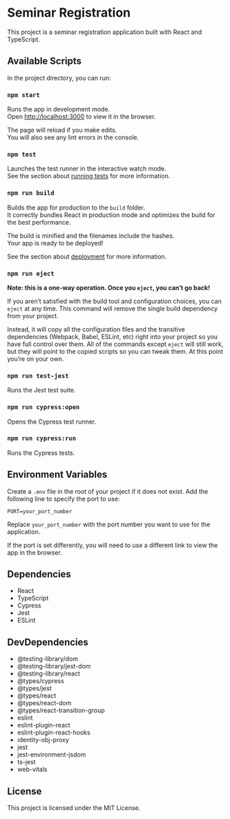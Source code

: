 # Seminar Registration

This project is a seminar registration application built with React and TypeScript.

## Available Scripts

In the project directory, you can run:

### `npm start`

Runs the app in development mode.\
Open [http://localhost:3000](http://localhost:3000) to view it in the browser.

The page will reload if you make edits.\
You will also see any lint errors in the console.

### `npm test`

Launches the test runner in the interactive watch mode.\
See the section about [running tests](https://facebook.github.io/create-react-app/docs/running-tests) for more information.

### `npm run build`

Builds the app for production to the `build` folder.\
It correctly bundles React in production mode and optimizes the build for the best performance.

The build is minified and the filenames include the hashes.\
Your app is ready to be deployed!

See the section about [deployment](https://facebook.github.io/create-react-app/docs/deployment) for more information.

### `npm run eject`

**Note: this is a one-way operation. Once you `eject`, you can’t go back!**

If you aren’t satisfied with the build tool and configuration choices, you can `eject` at any time. This command will remove the single build dependency from your project.

Instead, it will copy all the configuration files and the transitive dependencies (Webpack, Babel, ESLint, etc) right into your project so you have full control over them. All of the commands except `eject` will still work, but they will point to the copied scripts so you can tweak them. At this point you’re on your own.

### `npm run test-jest`

Runs the Jest test suite.

### `npm run cypress:open`

Opens the Cypress test runner.

### `npm run cypress:run`

Runs the Cypress tests.

## Environment Variables

Create a `.env` file in the root of your project if it does not exist. Add the following line to specify the port to use:

`PORT=your_port_number`

Replace `your_port_number` with the port number you want to use for the application.

If the port is set differently, you will need to use a different link to view the app in the browser.

## Dependencies

- React
- TypeScript
- Cypress
- Jest
- ESLint

## DevDependencies

- @testing-library/dom
- @testing-library/jest-dom
- @testing-library/react
- @types/cypress
- @types/jest
- @types/react
- @types/react-dom
- @types/react-transition-group
- eslint
- eslint-plugin-react
- eslint-plugin-react-hooks
- identity-obj-proxy
- jest
- jest-environment-jsdom
- ts-jest
- web-vitals

## License

This project is licensed under the MIT License.